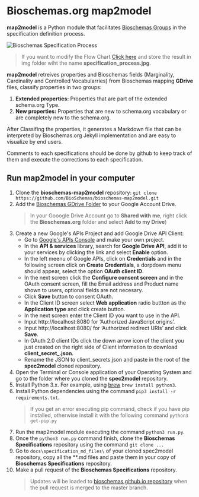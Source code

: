 # Bioschemas.org map2model

**map2model** is a Python module that facilitates [Bioschemas Groups](http://bioschemas.org/groups/) in the specification definition process.

![Bioschemas Specification Process](../master/docs/img/specification_process.jpg)
> If you want to modify the Flow Chart [Click here](https://drive.google.com/file/d/0B9lW_BhBep0Tay1XTndCaV9GSnc/view?usp=sharing) and store the result in img folder wiht the name **specification_process.jpg**.

**map2model** retreives properties and Bioschemas fields (Marginality, Cardinality and Controlled Vocabularries) from Bioschemas mapping **GDrive** files, classify properties in two groups:
1. **Extended properties:** Properties that are part of the extended schema.org Type. 
1. **New properties:** Properties that are new to schema.org vocabulary or are completely new to the schema.org.
      
After Classifing the properties, it generates a Markdown file that can be interpreted by Bioschemas.org Jekyll implementation and are easy to visualize by end users.

Comments to each specifications should be done by github to keep track of them and execute the corrections to each specification.

## Run map2model in your computer
1. Clone the **bioschemas-map2model** repository: ```git clone https://github.com/BioSchemas/bioschemas-map2model.git```
1. Add the [Bioschemas GDrive Folder](https://drive.google.com/open?id=0B8yXU9SkT3ftaWJtTGYyTTJjck0) to your Google Account Drive.
      > In your Gooogle Drive Account go to **Shared with me**, right click the **Bioschemas.org** folder and select **Add to my Drive**)
1. Create a new Google's APIs Project and add Google Drive API Client:
      - Go to [Google's APIs Console](https://console.developers.google.com/iam-admin/projects) and make your own project.
      - In the **API & services** library, search for **Google Drive API**, add it to your services by clicking the link and select **Enable** option.
      - In the left meenu of Google APIs, click on **Credentials** and in the following screen click on **Create Credentials**, a dorpdown menu should appear, select the option **OAuth client ID**.
      - In the next screen click the **Configure consent screen** and in the OAuth consent screen, fill the Email address and Product name shown to users, optional fields are not necesary.
      - Click **Save** button to consent OAuth. 
      - In the Client ID screen select **Web application** radio buttton as the **Application type** and click create button.
      - In the next screen enter the Client ID you want to use in the API.
      - Input http://localhost:8080 for ‘Authorized JavaScript origins’.
      - Input http://localhost:8080/ for ‘Authorized redirect URIs’ and click **Save**.
      - In OAuth 2.0 client IDs click the down arrow icon of the client you just created on the right side of Client information to download **client_secret_<really long ID>.json**.
      - Rename the JSON to client_secrets.json and paste in the root of the **spec2model** cloned repository.
1. Open the Terminal or Console application of your Operating System and go to the folder where you cloned the **spec2model** repository.
1. Install Python 3.x. For example, using [brew](https://brew.sh/) ```brew install python3```.
1. Install Python dependencies using the command ```pip3 install -r requirements.txt```.
      > If you get an error executing pip command, check if you have pip installed, otherwise install it with the following command ```python3 get-pip.py```
1. Run the map2model module executing the command ```python3 run.py```.
1. Once the ```python3 run.py``` command finish, clone the **Bioschemas Specifications** repository using the command ```git clone ...``` 
1. Go to ```docs\specification_md_files\``` of your cloned spec2model repository, copy all the **.md files and paste them in your copy of **Bioschemas Specifications** repository.
1. Make a pull request of the **Bioschemas Specifications** repository.
      > Updates will be loaded to [bioschemas.github.io repository](https://github.com/BioSchemas/bioschemas.github.io) when the pull request is merged to the master branch.
